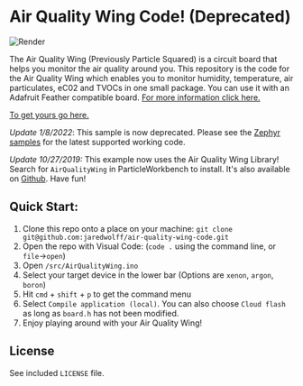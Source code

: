 # Air Quality Wing Code! (Deprecated)

![Render](images/render.png)

The Air Quality Wing (Previously Particle Squared) is a circuit board that helps you monitor the air quality around you. This repository is the code for the Air Quality Wing which enables you to monitor humidity, temperature, air particulates, eC02 and TVOCs in one small package. You can use it with an Adafruit Feather compatible board. [For more information click here.](https://docs.jaredwolff.com/air-quality-wing/index.html)

[To get yours go here.](https://www.jaredwolff.com/store/air-quality-wing/)

*Update 1/8/2022*: This sample is now deprecated. Please see the [Zephyr samples](https://github.com/circuitdojo/air-quality-wing-zephyr-demo) for the latest supported working code.

*Update 10/27/2019:* This example now uses the Air Quality Wing Library! Search for `AirQualityWing` in ParticleWorkbench to install. It's also available on [Github](https://github.com/jaredwolff/air-quality-wing-library). Have fun!

## Quick Start:

1. Clone this repo onto a place on your machine: `git clone git@github.com:jaredwolff/air-quality-wing-code.git`
2. Open the repo with Visual Code: (`code .` using the command line, or `file`->`open`)
3. Open `/src/AirQualityWing.ino`
4. Select your target device in the lower bar (Options are `xenon`, `argon`, `boron`)
5. Hit `cmd` + `shift` + `p` to get the command menu
6. Select `Compile application (local)`. You can also choose `Cloud flash` as long as `board.h` has not been modified.
7. Enjoy playing around with your Air Quality Wing!

## License

See included `LICENSE` file.
